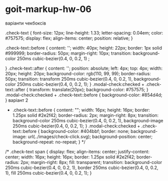 # goit-markup-hw-06
варіанти чекбоксів

.check-text {
  font-size: 12px;
  line-height: 1.33;
  letter-spacing: 0.04em;
  color: #757575;
  display: flex;
  align-items: center;
  position: relative;
}

.check-text::before {
  content: '';
  width: 40px;
  height: 22px;
  border: 1px solid #999999;
  border-radius: 50px;
  margin-right: 10px;
  transition: background-color 250ms cubic-bezier(0.4, 0, 0.2, 1) ;

}
.check-text::after {
content: '';
  position: absolute;
left: 4px;
top: 4px;
width: 20px;
height: 20px;
background-color: rgb(110, 99, 99);
border-radius: 50px;
transition: transform 250ms cubic-bezier(0.4, 0, 0.2, 1), background-color 250ms cubic-bezier(0.4, 0, 0.2, 1);
}
.modal-check:checked + .check-text::after {
  transform: translate(20px);
  background-color: #757575;
}
.modal-check:checked + .check-text::before {
  background-color: #854d4d;
}
варіант 2

* .check-text::before {
  content: "";
  width: 16px;
  height: 16px;
  border: 1.25px solid #2e2f42;
  border-radius: 2px;
  margin-right: 8px;
  transition: background-color 250ms cubic-bezier(0.4, 0, 0.2, 1),
    background-image 250ms cubic-bezier(0.4, 0, 0.2, 1);
}
.modal-check:checked + .check-text::before {
  background-color: #404bbf;
  border: none;
  background-image: url(../images/сheck-click.svg);
  background-position: center;
  background-repeat: no-repeat;
} */

/* .check-text span {
  display: flex;
  align-items: center;
  justify-content: center;
  width: 16px;
  height: 16px;
  border: 1.25px solid #2e2f42;
  border-radius: 2px;
  margin-right: 8px;
  fill: transparent;
  transition: background-color 250ms cubic-bezier(0.4, 0, 0.2, 1),
    border 250ms cubic-bezier(0.4, 0, 0.2, 1),
    fill 250ms cubic-bezier(0.4, 0, 0.2, 1);
}
